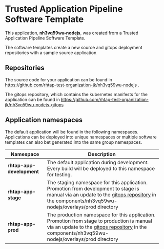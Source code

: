 # Trusted Application Pipeline Software Template

This application, **nh3vq59wu-nodejs**, was created from a Trusted Application Pipeline Software Template.

The software templates create a new source and gitops deployment repositories with a sample source application. 

## Repositories

The source code for your application can be found in [https://github.com/rhtap-test-organization-jk/nh3vq59wu-nodejs ](https://github.com/rhtap-test-organization-jk/nh3vq59wu-nodejs ).
 
The gitops repository, which contains the kubernetes manifests for the application can be found in 
[https://github.com/rhtap-test-organization-jk/nh3vq59wu-nodejs-gitops ](https://github.com/rhtap-test-organization-jk/nh3vq59wu-nodejs-gitops ) 

## Application namespaces 

The default application will be found in the following namespaces. Applications can be deployed into unique namespaces or multiple software templates can also bet generated into the same group namespaces.  

|  Namespace   |  Description   |  
| -------- | -------- |   
| **rhtap-app-development** | The default application during development. Every build will be deployed to this namespace for testing. | 
| **rhtap-app-stage** | The staging namespace for this application. Promotion from development to stage is manual via an update to the [gitops repository](https://github.com/rhtap-test-organization-jk/nh3vq59wu-nodejs-gitops ) in the components/nh3vq59wu-nodejs/overlays/prod directory |  
| **rhtap-app-prod** | The production namespace for this application. Promotion from stage to production is manual via an update to the [gitops repository](https://github.com/rhtap-test-organization-jk/nh3vq59wu-nodejs-gitops ) in the components/nh3vq59wu-nodejs/overlays/prod directory | 